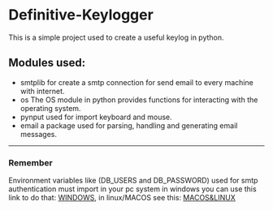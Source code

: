 # Definitive-Keylogger
This is a simple project used to create a useful keylog in python.

## Modules used:
- smtplib for create a smtp connection for send email to every machine with internet.
- os The OS module in python provides functions for interacting with the operating system.
- pynput used for import keyboard and mouse.
- email  a package used for parsing, handling and generating email messages.

---

### Remember
  Environment variables like (DB_USERS and DB_PASSWORD) used for smtp authentication must import in your pc system in windows you can use this link to do that: [WINDOWS](https://www.youtube.com/watch?v=IolxqkL7cD8&ab_channel=CoreySchafer), in linux/MACOS see this: [MACOS&LINUX](https://www.youtube.com/watch?v=5iWhQWVXosU&t=81s&ab_channel=CoreySchafer)

